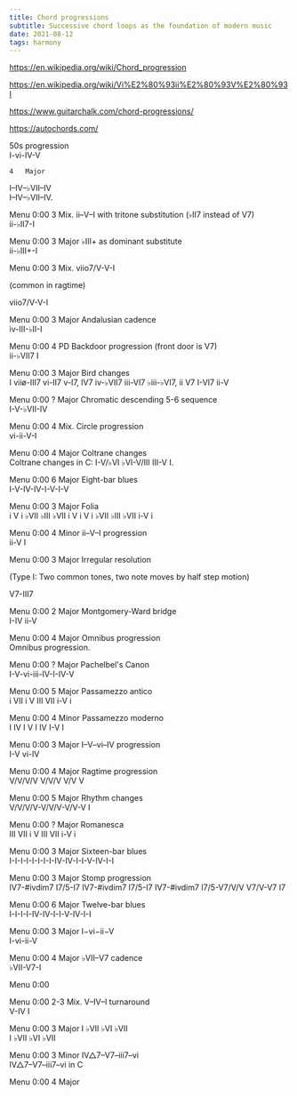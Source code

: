 ```yaml
---
title: Chord progressions
subtitle: Successive chord loops as the foundation of modern music
date: 2021-08-12
tags: harmony
---
```


https://en.wikipedia.org/wiki/Chord_progression

https://en.wikipedia.org/wiki/Vi%E2%80%93ii%E2%80%93V%E2%80%93I

https://www.guitarchalk.com/chord-progressions/

https://autochords.com/

50s progression 	
I-vi-IV-V
	
	4 	Major

I–IV–♭VII–IV 	
I–IV–♭VII–IV.
	
Menu
0:00
	3 	Mix.
ii–V–I with tritone substitution
(♭II7 instead of V7) 	
ii-♭II7-I
	
Menu
0:00
	3 	Major
♭III+ as dominant
substitute 	
ii-♭III+-I
	
Menu
0:00
	3 	Mix.
viio7/V-V-I

(common in ragtime)
	
viio7/V-V-I
	
Menu
0:00
	3 	Major
Andalusian cadence 	
iv-III-♭II-I
	
Menu
0:00
	4 	PD
Backdoor progression
(front door is V7) 	
ii-♭VII7 I
	
Menu
0:00
	3 	Major
Bird changes 	
I viiø-III7 vi-II7 v-I7, IV7 iv-♭VII7 iii-VI7 ♭iii-♭VI7, ii V7 I-VI7 ii-V
	
Menu
0:00
	? 	Major
Chromatic descending
5-6 sequence 	
I-V-♭VII-IV
	
Menu
0:00
	4 	Mix.
Circle progression 	
vi-ii-V-I
	
Menu
0:00
	4 	Major
Coltrane changes 	
Coltrane changes in C: I-V/♭VI ♭VI-V/III III-V I.
	
Menu
0:00
	6 	Major
Eight-bar blues 	
I-V-IV-IV-I-V-I-V
	
Menu
0:00
	3 	Major
Folia 	
i V i ♭VII ♭III ♭VII i V i V i ♭VII ♭III ♭VII i-V i
	
Menu
0:00
	4 	Minor
ii–V–I progression 	
ii-V I
	
Menu
0:00
	3 	Major
Irregular resolution

(Type I: Two common tones, two note moves by half step motion)
	
V7-III7
	
Menu
0:00
	2 	Major
Montgomery-Ward
bridge 	
I-IV ii-V
	
Menu
0:00
	4 	Major
Omnibus progression 	
Omnibus progression.
	
Menu
0:00
	? 	Major
Pachelbel's Canon 	
I-V-vi-iii-IV-I-IV-V
	
Menu
0:00
	5 	Major
Passamezzo antico 	
i VII i V III VII i-V i
	
Menu
0:00
	4 	Minor
Passamezzo moderno 	
I IV I V I IV I-V I
	
Menu
0:00
	3 	Major
I–V–vi–IV progression 	
I-V vi-IV
	
Menu
0:00
	4 	Major
Ragtime progression 	
V/V/V/V V/V/V V/V V
	
Menu
0:00
	5 	Major
Rhythm changes 	
V/V/V/V-V/V/V-V/V-V I
	
Menu
0:00
	? 	Major
Romanesca 	
III VII i V III VII i-V i
	
Menu
0:00
	3 	Major
Sixteen-bar blues 	
I-I-I-I-I-I-I-I-IV-IV-I-I-V-IV-I-I
	
Menu
0:00
	3 	Major
Stomp progression 	
IV7-#ivdim7 I7/5-I7
IV7-#ivdim7 I7/5-I7
IV7-#ivdim7 I7/5-V7/V/V V7/V-V7 I7
	
Menu
0:00
	6 	Major
Twelve-bar blues 	
I-I-I-I-IV-IV-I-I-V-IV-I-I
	
Menu
0:00
	3 	Major
I−vi−ii−V 	
I-vi-ii-V
	
Menu
0:00
	4 	Major
♭VII–V7 cadence 	
♭VII-V7-I
	
Menu
0:00

Menu
0:00
	2-3 	Mix.
V–IV–I turnaround 	
V-IV I
	
Menu
0:00
	3 	Major
I ♭VII ♭VI ♭VII 	
I ♭VII ♭VI ♭VII
	
Menu
0:00
	3 	Minor
IV△7–V7–iii7–vi 	
IV△7–V7–iii7–vi in C
	
Menu
0:00
	4 	Major 